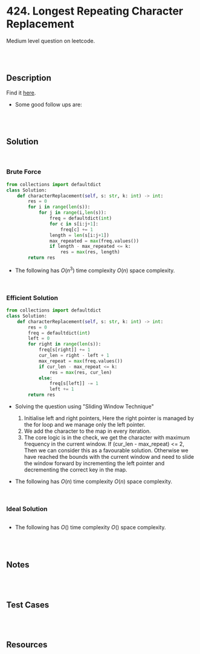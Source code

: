 # 424. Longest Repeating Character Replacement

Medium level question on leetcode.

<br>
<br>

## Description

Find it [here](https://leetcode.com/problems/longest-repeating-character-replacement/description/).

- Some good follow ups are:

<br>
<br>

## Solution

<br>

### Brute Force

```py
from collections import defaultdict
class Solution:
    def characterReplacement(self, s: str, k: int) -> int:
        res = 0
        for i in range(len(s)):
            for j in range(i,len(s)):
                freq = defaultdict(int)
                for c in s[i:j+1]:
                    freq[c] += 1
                length = len(s[i:j+1])
                max_repeated = max(freq.values())
                if length - max_repeated <= k:
                    res = max(res, length)
        return res
```

- The following has $O(n^3)$ time complexity $O(n)$ space complexity.

<br>

### Efficient Solution

```py
from collections import defaultdict
class Solution:
    def characterReplacement(self, s: str, k: int) -> int:
        res = 0
        freq = defaultdict(int)
        left = 0
        for right in range(len(s)):
            freq[s[right]] += 1
            cur_len = right - left + 1
            max_repeat = max(freq.values())
            if cur_len - max_repeat <= k:
                res = max(res, cur_len)
            else:
                freq[s[left]] -= 1
                left += 1
        return res
```

- Solving the question using "Sliding Window Technique"

  1. Initialise left and right pointers, Here the right pointer is managed by the for loop and we manage only the left pointer.
  2. We add the character to the map in every iteration.
  3. The core logic is in the check, we get the character with maximum frequency in the current window. If (cur_len - max_repeat) <= 2, Then we can consider this as a favourable solution. Otherwise we have reached the bounds with the current window and need to slide the window forward by incrementing the left pointer and decrementing the correct key in the map.

- The following has $O(n)$ time complexity $O(n)$ space complexity.

<br>

### Ideal Solution

```py

```

- The following has $O()$ time complexity $O()$ space complexity.

<br>
<br>

## Notes

<br>
<br>

## Test Cases

<br>
<br>

## Resources

<br>
<br>
